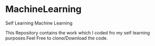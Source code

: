 # MachineLearning
Self Learning Machine Learning

This Repository contains the work which I coded fro my self learning purposes.Feel Free to clone/Download the code.


